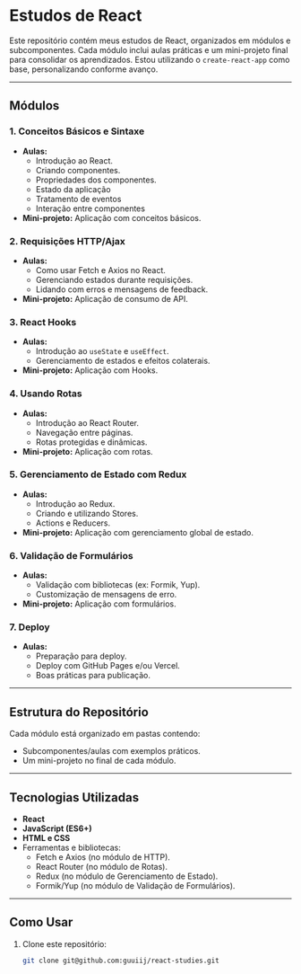 # Estudos de React

Este repositório contém meus estudos de React, organizados em módulos e subcomponentes. Cada módulo inclui aulas práticas e um mini-projeto final para consolidar os aprendizados. Estou utilizando o `create-react-app` como base, personalizando conforme avanço.

---

## Módulos

### 1. **Conceitos Básicos e Sintaxe**
   - **Aulas:**
     - Introdução ao React.
     - Criando componentes.
     - Propriedades dos componentes.
     - Estado da aplicação
     - Tratamento de eventos
     - Interação entre componentes
   - **Mini-projeto:** Aplicação com conceitos básicos.

### 2. **Requisições HTTP/Ajax**
   - **Aulas:**
     - Como usar Fetch e Axios no React.
     - Gerenciando estados durante requisições.
     - Lidando com erros e mensagens de feedback.
   - **Mini-projeto:** Aplicação de consumo de API.

### 3. **React Hooks**
   - **Aulas:**
     - Introdução ao `useState` e `useEffect`.
     - Gerenciamento de estados e efeitos colaterais.
   - **Mini-projeto:** Aplicação com Hooks.

### 4. **Usando Rotas**
   - **Aulas:**
     - Introdução ao React Router.
     - Navegação entre páginas.
     - Rotas protegidas e dinâmicas.
   - **Mini-projeto:** Aplicação com rotas.

### 5. **Gerenciamento de Estado com Redux**
   - **Aulas:**
     - Introdução ao Redux.
     - Criando e utilizando Stores.
     - Actions e Reducers.
   - **Mini-projeto:** Aplicação com gerenciamento global de estado.

### 6. **Validação de Formulários**
   - **Aulas:**
     - Validação com bibliotecas (ex: Formik, Yup).
     - Customização de mensagens de erro.
   - **Mini-projeto:** Aplicação com formulários.

### 7. **Deploy**
   - **Aulas:**
     - Preparação para deploy.
     - Deploy com GitHub Pages e/ou Vercel.
     - Boas práticas para publicação.

---

## Estrutura do Repositório

Cada módulo está organizado em pastas contendo:
- Subcomponentes/aulas com exemplos práticos.
- Um mini-projeto no final de cada módulo.

---

## Tecnologias Utilizadas

- **React**
- **JavaScript (ES6+)**
- **HTML e CSS**
- Ferramentas e bibliotecas:
  - Fetch e Axios (no módulo de HTTP).
  - React Router (no módulo de Rotas).
  - Redux (no módulo de Gerenciamento de Estado).
  - Formik/Yup (no módulo de Validação de Formulários).

---

## Como Usar

1. Clone este repositório:
   ```bash
   git clone git@github.com:guuiij/react-studies.git
